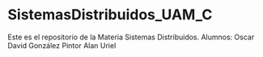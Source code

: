 # SistemasDistribuidos_UAM_C
Este es el repositorio de la Materia Sistemas Distribuidos.
Alumnos: Oscar David González Pintor
Alan Uriel 
